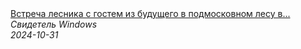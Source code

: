 <!--2024-10-31 17:27:04-->
<div class="yb">
  <a class="nodecor" href="/posts.html?tajny/vstrecha_lesnika_s_gostem_iz_budushchego_v_podmoskovnom_lesu_v_1987_nachalo_legendy_katuarskoj_zony">
    <img class="preview" data-videoid="eZDE9NNw9Wc" src="https://i2.ytimg.com/vi/eZDE9NNw9Wc/hqdefault.jpg" align="middle" alt="">
  </a>
  <div class="inlbl text">
    <a class="nodecor" href="/posts.html?tajny/vstrecha_lesnika_s_gostem_iz_budushchego_v_podmoskovnom_lesu_v_1987_nachalo_legendy_katuarskoj_zony">Встреча лесника с гостем из будущего в подмосковном лесу в...</a><br>
    <i class="smaller2">Свидетель Windows</i><br>
    <i class="smaller3">2024-10-31</i>
  </div>
</div>
